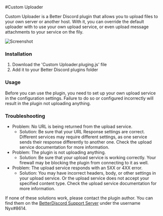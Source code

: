 #Custom Uploader

Custom Uploader is a Better Discord plugin that allows you to upload files to your own server or another host.
With it, you can override the default uploader with to use your own upload service, or even upload message attachments to your service on the fily.

![Screenshot](https://nyx.hep.gg/XI6GpRayd)

### Installation
1. Download the 'Custom Uploader.pluging.js' file
2. Add it to your Better Discord plugins folder

### Usage
Before you can use the plugin, you need to set up your own upload service in the configuration settings. Failure to do so or configured incorrectly will result in the plugin not uploading anything.

### Troubleshooting
- Problem: No URL is being returned from the upload service.
  - Solution: Be sure that your URL Response settings are correct. Different services may require different settings, as one service sends their response differently to another one. Check the upload service documentation for more information.
- Problem: The plugin is not uploading anything.
  - Solution: Be sure that your upload service is working correctly. Your firewall may be blocking the plugin from connecting to it as well.
- Problem: The upload service responds with an 5XX or 4XX error.
  - Solution: You may have incorrect headers, body, or other settings in your upload service. Or the upload service does not accept your specified content type. Check the upload service documentation for more information.

If none of these solutions work, please contact the plugin author. You can find them on the [BetterDiscord Support Server](https://discord.com/invite/0Tmfo5ZbORCRqbAd) under the username Nyx#8614.